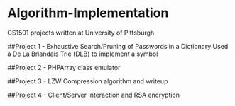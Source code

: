 # Algorithm-Implementation
CS1501 projects written at University of Pittsburgh

##Project 1 - Exhaustive Search/Pruning of Passwords in a Dictionary
Used a De La Briandais Trie (DLB) to implement a symbol

##Project 2 - PHPArray class emulator

##Project 3 - LZW Compression algorithm and writeup

##Project 4 - Client/Server Interaction and RSA encryption
